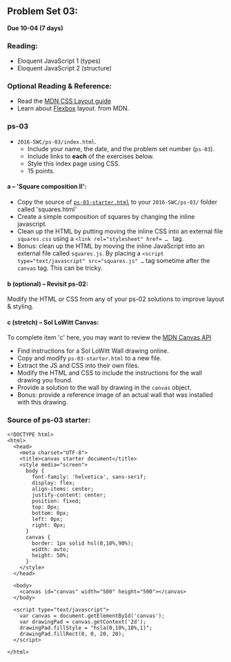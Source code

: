 ## Problem Set 03:  

__Due 10-04 (7 days)__

### Reading:
* Eloquent JavaScript 1 (types)
* Eloquent JavaScript 2 (structure)

### Optional Reading & Reference:
* Read the [MDN CSS Layout guide](https://developer.mozilla.org/en-US/docs/Learn/CSS/CSS_layout)
* Learn about [Flexbox](https://developer.mozilla.org/en-US/docs/Learn/CSS/CSS_layout/Flexbox) layout. from MDN.

### ps-03
* `2016-SWC/ps-03/index.html`.
  * Include your name, the date, and the problem set number (`ps-03`).
  * Include links to __each__ of the exercises below.
  * Style this index page using CSS.
  * 15 points.

#### a – 'Square composition II':
* Copy the source of [`ps-03-starter.html`](ps-03-starter.html) to your `2016-SWC/ps-03/` folder called 'squares.html'
* Create a simple composition of squares by changing the inline javascript.
* Clean up the HTML by putting moving the inline CSS into an external file `squares.css` using a `<link rel="stylesheet" href= … ` tag.
* Bonus: clean up the HTML by moving the inline JavaScript into an external file called `squares.js`. By placing a `<script type="text/javascript" src="squares.js" …` tag sometime after the `canvas` tag. This can be tricky.

#### b (optional) – Revisit ps-02:
Modify the HTML or CSS from any of your ps-02 solutions to improve layout & styling.

#### c (stretch) – Sol LoWitt Canvas:
To complete item 'c' here, you may want to review the [MDN Canvas API](https://developer.mozilla.org/en-US/docs/Web/API/Canvas_API)
* Find instructions for a Sol LoWitt Wall drawing online.
* Copy and modify `ps-03-starter.html` to a new file.
* Extract the JS and CSS into their own files.
* Modify the HTML and CSS to include the instructions for the wall drawing you found.
* Provide a solution to the wall by drawing in the `canvas` object.
* Bonus: provide a reference image of an actual wall that was installed with this drawing.


### Source of ps-03 starter:
```
<!DOCTYPE html>
<html>
  <head>
    <meta charset="UTF-8">
    <title>canvas starter document</title>
    <style media="screen">
      body {
        font-family: 'helvetica', sans-serif;
        display: flex;
        align-items: center;
        justify-content: center;
        position: fixed;
        top: 0px;
        bottom: 0px;
        left: 0px;
        right: 0px;
      }
      canvas {
        border: 1px solid hsl(0,10%,90%);
        width: auto;
        height: 50%;
      }
    </style>
  </head>

  <body>
    <canvas id="canvas" width="500" height="500"></canvas>
  </body>

  <script type="text/javascript">
    var canvas = document.getElementById('canvas');
    var drawingPad = canvas.getContext('2d');
    drawingPad.fillStyle = "hsla(0,10%,10%,1)";
    drawingPad.fillRect(0, 0, 20, 20);
  </script>

</html>
```

<script>
$(document).ready(function () {
   solutions("ps-02");
});
</script>
